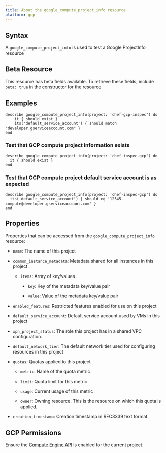 ```yaml
---
title: About the google_compute_project_info resource
platform: gcp
---
```


## Syntax
A `google_compute_project_info` is used to test a Google ProjectInfo resource


## Beta Resource
This resource has beta fields available. To retrieve these fields, include `beta: true` in the constructor for the resource

## Examples
```
describe google_compute_project_info(project: 'chef-gcp-inspec') do
	it { should exist }
	its('default_service_account') { should match "developer.gserviceaccount.com" }
end
```

### Test that GCP compute project information exists

    describe google_compute_project_info(project: 'chef-inspec-gcp') do
      it { should exist }
    end

### Test that GCP compute project default service account is as expected

    describe google_compute_project_info(project: 'chef-inspec-gcp') do
      its('default_service_account') { should eq '12345-compute@developer.gserviceaccount.com' }
    end

## Properties
Properties that can be accessed from the `google_compute_project_info` resource:


  * `name`: The name of this project

  * `common_instance_metadata`: Metadata shared for all instances in this project

    * `items`: Array of key/values

      * `key`: Key of the metadata key/value pair

      * `value`: Value of the metadata key/value pair

  * `enabled_features`: Restricted features enabled for use on this project

  * `default_service_account`: Default service account used by VMs in this project

  * `xpn_project_status`: The role this project has in a shared VPC configuration.

  * `default_network_tier`: The default network tier used for configuring resources in this project

  * `quotas`: Quotas applied to this project

    * `metric`: Name of the quota metric

    * `limit`: Quota limit for this metric

    * `usage`: Current usage of this metric

    * `owner`: Owning resource. This is the resource on which this quota is applied.

  * `creation_timestamp`: Creation timestamp in RFC3339 text format.


## GCP Permissions

Ensure the [Compute Engine API](https://console.cloud.google.com/apis/library/compute.googleapis.com/) is enabled for the current project.

